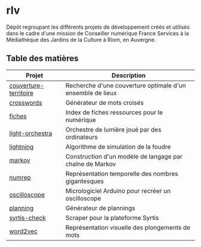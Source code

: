 # rlv

Dépôt regroupant les différents projets de développement créés et utilisés dans le cadre d'une mission de Conseiller numérique France Services à la Médiathèque des Jardins de la Culture à Riom, en Auvergne.

## Table des matières

Projet | Description
------ | ------------
[couverture-territoire](couverture-territoire/) | Recherche d'une couverture optimale d'un ensemble de lieux
[crosswords](crosswords) | Générateur de mots croisés
[fiches](fiches/) | Index de fiches ressources pour le numérique
[light-orchestra](light-orchestra/) | Orchestre de lumière joué par des ordinateurs
[lightning](lightning/) | Algorithme de simulation de la foudre
[markov](markov/) | Construction d'un modèle de langage par chaîne de Markov
[numrep](numrep/) | Représentation temporelle des nombres gigantesques
[oscilloscope](oscilloscope/) | Micrologiciel Arduino pour recréer un oscilloscope
[planning](planning/) | Générateur de plannings
[syrtis-check](syrtis-check/) | Scraper pour la plateforme Syrtis
[word2vec](word2vec/) | Représentation visuelle des plongements de mots

